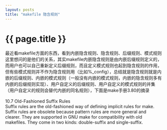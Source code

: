 ```yaml
---
layout: posts
title: "makefile 隐含规则"
---
```


# {{ page.title }}

最近看makefile方面的东西，看到内嵌隐含规则、隐含规则、后缀规则、模式规则这里想问的是他们的关系，其实makefile内嵌隐含规则是由内嵌后缀规则定义的，而用户也可以自己重新定义后缀规则，而且定义模式规则也起到隐含规则的作用，但有些模式规则并不作为隐含规则用（比如%_config），总结就是隐含规则就是内嵌的后缀规则、内嵌的模式规则（一般没有内嵌的模式规则，内嵌的隐含规则多有内嵌的后缀规则实现）、用户自定义的后缀规则、用户自定义的模式规则的并集（用户自定义的规则会替代内嵌的同名规则），下面是make手册3.80的摘录<br><br>
10.7 Old-Fashioned Suffix Rules<br>Suffix rules are the old-fashioned way of defining implicit rules for make. Suffix rules are obsolete because pattern rules are more general and clearer. They are supported in GNU make for compatibility with old makefiles. They come in two kinds: double-suffix and single-suffix.